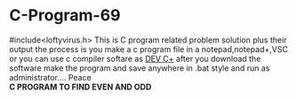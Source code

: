# C-Program-69
#include&lt;loftyvirus.h>
This is C program related problem solution plus their output
the process is you make a c program file in a notepad,notepad+,VSC or you can use c compiler softare as <a href ="https://bloodshed-dev-c.en.softonic.com/">DEV C+</a>
after you download the software make the program and save anywhere in .bat style and run as administrator....</n>
Peace
</n>
<br><b>C PROGRAM TO FIND EVEN AND ODD</b></br>

